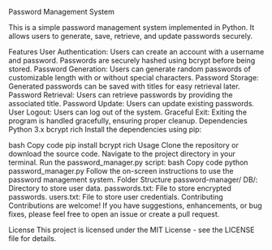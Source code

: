 Password Management System

This is a simple password management system implemented in Python. It allows users to generate, save, retrieve, and update passwords securely.

Features
User Authentication: Users can create an account with a username and password. Passwords are securely hashed using bcrypt before being stored.
Password Generation: Users can generate random passwords of customizable length with or without special characters.
Password Storage: Generated passwords can be saved with titles for easy retrieval later.
Password Retrieval: Users can retrieve passwords by providing the associated title.
Password Update: Users can update existing passwords.
User Logout: Users can log out of the system.
Graceful Exit: Exiting the program is handled gracefully, ensuring proper cleanup.
Dependencies
Python 3.x
bcrypt
rich
Install the dependencies using pip:

bash
Copy code
pip install bcrypt rich
Usage
Clone the repository or download the source code.
Navigate to the project directory in your terminal.
Run the password_manager.py script:
bash
Copy code
python password_manager.py
Follow the on-screen instructions to use the password management system.
Folder Structure
password-manager/
DB/: Directory to store user data.
passwords.txt: File to store encrypted passwords.
users.txt: File to store user credentials.
Contributing
Contributions are welcome! If you have suggestions, enhancements, or bug fixes, please feel free to open an issue or create a pull request.

License
This project is licensed under the MIT License - see the LICENSE file for details.